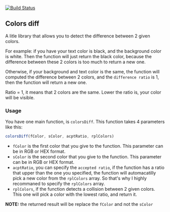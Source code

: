 [![Build Status](https://travis-ci.org/03t02/colors-diff.svg?branch=master)](https://travis-ci.org/03t02/colors-diff)

## Colors diff

A litle library that allows you to detect the difference between 2 given colors.

For example: if you have your text color is black, and the background color is white. Then the function will just return the black color, because the difference between these 2 colors is too much to return a new one.

Otherwise, if your background and text color is the same, the function will computed the difference between 2 colors, and the `difference ratio` is 1, then the function will return a new one.

Ratio = 1, it means that 2 colors are the same. Lower the ratio is, your color will be visible.

### Usage
You have one main function, is `colorsDiff`. This function takes 4 parameters like this:

```javascript
colorsDiff(fColor, sColor, acptRatio, rplColors)
```

* `fColor` is the first color that you give to the function. This parameter can be in RGB or HEX format.
* `sColor` is the second color that you give to the function. This parameter can be in RGB or HEX format.
* `acptRatio`, you can specify the `accepted ratio`, if the function has a ratio that upper than the one you specified, the function will automacatilly pick a new color from the `rplColors` array. So that's why I highly recommaned to specify the `rplColors` array.
* `rplColors`, if the function detects a collision between 2 given colors. This one will pick a color with the lowest ratio, and return it.

**NOTE:** the returned result will be replace the `fColor` and not the `sColor`